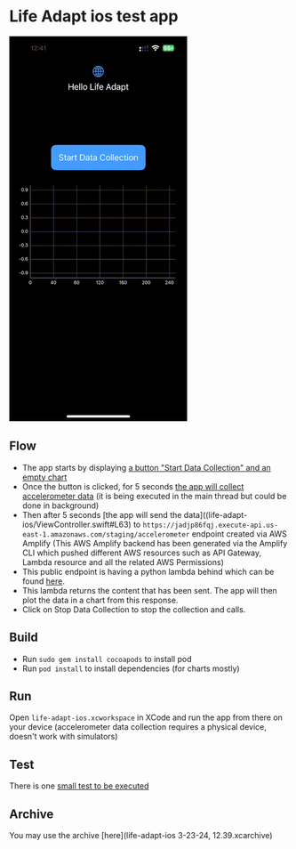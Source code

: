 # Life Adapt ios test app

![Alt Text](output.gif)

## Flow

- The app starts by displaying [a button "Start Data Collection" and an empty chart](life-adapt-ios/ContentView.swift)
- Once the button is clicked, for 5 seconds [the app will collect accelerometer data](life-adapt-ios/ViewController.swift#L31) (it is being executed in the main thread but could be done in background)
- Then after 5 seconds [the app will send the data]((life-adapt-ios/ViewController.swift#L63) to `https://jadjp86fqj.execute-api.us-east-1.amazonaws.com/staging/accelerometer` endpoint created via AWS Amplify (This AWS Amplify backend has been generated via the Amplify CLI which pushed different AWS resources such as API Gateway, Lambda resource and all the related AWS Permissions)
- This public endpoint is having a python lambda behind which can be found [here](amplify/backend/function/lifeadaptbackendf511c7e2/src/index.py).
- This lambda returns the content that has been sent. The app will then plot the data in a chart from this response.
- Click on Stop Data Collection to stop the collection and calls.

## Build

- Run `sudo gem install cocoapods` to install pod
- Run `pod install` to install dependencies (for charts mostly)

## Run

Open `life-adapt-ios.xcworkspace` in XCode and run the app from there on your device (accelerometer data collection requires a physical device, doesn't work with simulators)

## Test

There is one [small test to be executed](life-adapt-iosTests/ViewControllerTests.swift)

## Archive

You may use the archive [here](life-adapt-ios 3-23-24, 12.39.xcarchive)